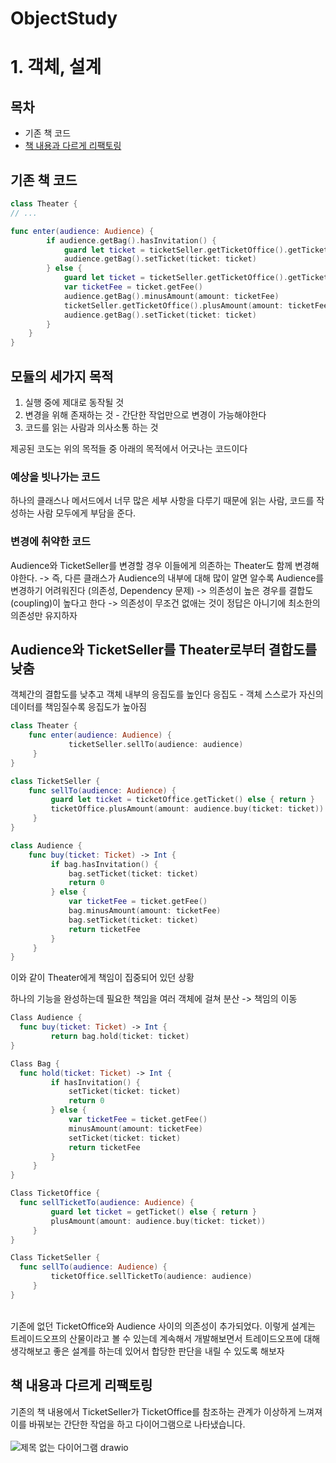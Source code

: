 # ObjectStudy
# 1. 객체, 설계 
## 목차
- 기존 책 코드
- <a href="#refacotr">책 내용과 다르게 리팩토링</a>

## 기존 책 코드 
```swift
class Theater {
// ... 

func enter(audience: Audience) {
        if audience.getBag().hasInvitation() {
            guard let ticket = ticketSeller.getTicketOffice().getTicket() else { return }
            audience.getBag().setTicket(ticket: ticket)
        } else {
            guard let ticket = ticketSeller.getTicketOffice().getTicket() else { return }
            var ticketFee = ticket.getFee()
            audience.getBag().minusAmount(amount: ticketFee)
            ticketSeller.getTicketOffice().plusAmount(amount: ticketFee)
            audience.getBag().setTicket(ticket: ticket)
        }
    }
}
```

## 모듈의 세가지 목적
1. 실행 중에 제대로 동작될 것
2. 변경을 위해 존재하는 것 - 간단한 작업만으로 변경이 가능해야한다
3. 코드를 읽는 사람과 의사소통 하는 것 

제공된 코도는 위의 목적들 중 아래의 목적에서 어긋나는 코드이다
### 예상을 빗나가는 코드
하나의 클래스나 메서드에서 너무 많은 세부 사항을 다루기 때문에 읽는 사람, 코드를 작성하는 사람 모두에게 부담을 준다.

### 변경에 취약한 코드
Audience와 TicketSeller를 변경할 경우 이들에게 의존하는 Theater도 함께 변경해야한다.
-> 즉, 다른 클래스가 Audience의 내부에 대해 많이 알면 알수록 Audience를 변경하기 어려워진다 (의존성, Dependency 문제)
-> 의존성이 높은 경우를 결합도(coupling)이 높다고 한다
-> 의존성이 무조건 없애는 것이 정답은 아니기에 최소한의 의존성만 유지하자


## Audience와 TicketSeller를 Theater로부터 결합도를 낮춤

객체간의 결합도를 낮추고 객체 내부의 응집도를 높인다
응집도 - 객체 스스로가 자신의 데이터를 책임질수록 응집도가 높아짐

```swift
class Theater {
    func enter(audience: Audience) {
             ticketSeller.sellTo(audience: audience)
     }
}

class TicketSeller {
    func sellTo(audience: Audience) {
         guard let ticket = ticketOffice.getTicket() else { return }
         ticketOffice.plusAmount(amount: audience.buy(ticket: ticket))
     }
}

class Audience {
    func buy(ticket: Ticket) -> Int {
         if bag.hasInvitation() {
             bag.setTicket(ticket: ticket)
             return 0
         } else {
             var ticketFee = ticket.getFee()
             bag.minusAmount(amount: ticketFee)
             bag.setTicket(ticket: ticket)
             return ticketFee
         }
     }
}
```

이와 같이 Theater에게 책임이 집중되어 있던 상황


하나의 기능을 완성하는데 필요한 책임을 여러 객체에 걸쳐 분산 -> 책임의 이동


```swift
Class Audience {
  func buy(ticket: Ticket) -> Int {
         return bag.hold(ticket: ticket)
}

Class Bag {
  func hold(ticket: Ticket) -> Int {
         if hasInvitation() {
             setTicket(ticket: ticket)
             return 0
         } else {
             var ticketFee = ticket.getFee()
             minusAmount(amount: ticketFee)
             setTicket(ticket: ticket)
             return ticketFee
         }
     }
}

Class TicketOffice {
  func sellTicketTo(audience: Audience) {
         guard let ticket = getTicket() else { return }
         plusAmount(amount: audience.buy(ticket: ticket))
     }
}

Class TicketSeller {
  func sellTo(audience: Audience) {
         ticketOffice.sellTicketTo(audience: audience)
     }
}
```
<br/>
기존에 없던 TicketOffice와 Audience 사이의 의존성이 추가되었다.
이렇게 설계는 트레이드오프의 산물이라고 볼 수 있는데 계속해서 개발해보면서 트레이드오프에 대해 생각해보고 좋은 설계를 하는데 있어서 합당한 판단을 내릴 수 있도록 해보자<br/>

<a name="refacotr"></a>
## 책 내용과 다르게 리팩토링

기존의 책 내용에서 TicketSeller가 TicketOffice를 참조하는 관계가 이상하게 느껴져 이를 바꿔보는 간단한 작업을 하고 다이어그램으로 나타냈습니다.<br/><br/>
![제목 없는 다이어그램 drawio](https://github.com/HM4725/ObjectStudy/assets/26588989/4bd35f26-3639-4763-9b1e-fc7cbff4f50f)

